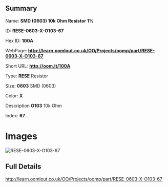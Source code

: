 

## Summary
 
Name: __SMD (0603) 10k Ohm Resistor 1%__

ID: __RESE-0603-X-O103-67__

Hex ID: __100A__

WebPage: __http://learn.oomlout.co.uk/OO/Projects/oomp/part/RESE-0603-X-O103-67__

Short URL: __http://oom.lt/100A__


Type: __RESE__ Resistor 

Size: __0603__ SMD (0603) 

Color: __X__  

Description __O103__ 10k Ohm 

Index: __67__


# Images
![RESE-0603-X-O103-67](http://oomlout.com/oomp-gen/parts/RESE-0603-X-O103-67/RESE-0603-X-O103-67_420.jpg)



## Full Details

 http://learn.oomlout.co.uk/OO/Projects/oomp/part/RESE-0603-X-O103-67














